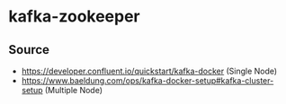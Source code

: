 # kafka-zookeeper

## Source
- https://developer.confluent.io/quickstart/kafka-docker (Single Node)
- https://www.baeldung.com/ops/kafka-docker-setup#kafka-cluster-setup (Multiple Node)